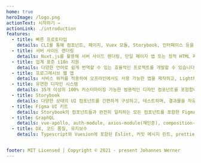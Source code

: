 ```yaml
---
home: true
heroImage: /logo.png
actionText: 시작하기 →
actionLink: ./introduction
features:
  - title: 빠른 프로토타입
    details: CLI를 통해 컴포넌트, 페이지, Vuex 모듈, Storybook, 인터페이스 등을 만들고 테스트할 수 있습니다.
  - title: 서버 사이드 렌더링
    details: Nuxt.js를 활용해 서버 사이드 렌더링, 단일 페이지 앱 또는 정적 HTML 파일 생성을 빠르고 효율적으로 처리합니다.
  - title: 업계 표준 i18n 지원
    details: 다양한 언어로 쉽게 번역할 수 있는 효율적인 프로젝트를 개발할 수 있습니다.
  - title: 프로그레시브 웹 앱
    details: 서비스 워커를 적용하여 오프라인에서도 사용 가능한 앱을 제작하고, Lighthouse 점수를 상승시키세요.
  - title: 유연한 디자인 시스템
    details: 35개 이상의 100% 커스터마이징 가능한 범용적인 디자인 컴포넌트를 포함합니다.
  - title: Storybook
    details: 다양한 상태의 UI 컴포넌트를 간편하게 구성하고, 테스트하며, 결과물을 자유롭게 공유할 수 있습니다.
  - title: Figma UI 키트
    details: Storybook의 컴포넌트들과 완전히 일치하는 모든 컴포넌트를 포함한 Figma UI 키트를 제공합니다.
  - title: GraphQL
    details: vue-apollo, auth-module, axios-module(재인증), composition-api 등을 활용한 코드 예제를 제공합니다.
  - title: DX, 코드 품질, 유지보수
    details: Typescript와 Vuesion에 포함된 Eslint, 커밋 메시지 린트, prettier 등은 높은 코드 품질을 유지하는데 도움을 줍니다.


footer: MIT Licensed | Copyright © 2021 - present Johannes Werner
---
```

